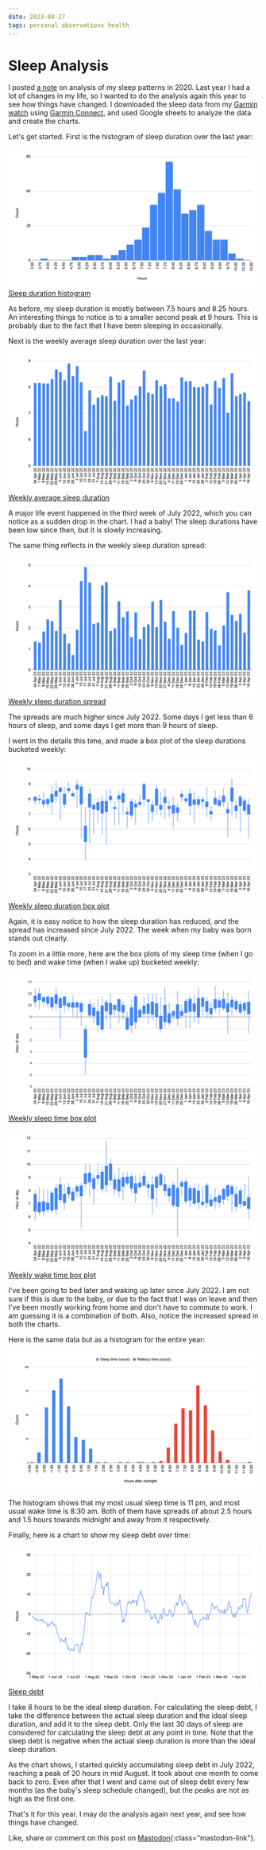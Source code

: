 ```yaml
---
date: 2023-04-27
tags: personal observations health
---
```


# Sleep Analysis

I posted [a note](/2020/sleep-analysis) on analysis of my sleep patterns in 2020. Last year I had a lot of changes in my life, so I wanted to do the analysis again this year to see how things have changed. I downloaded the sleep data from my [Garmin watch](https://www.garmin.com/en-US/p/628939) using [Garmin Connect](https://connect.garmin.com/), and used Google sheets to analyze the data and create the charts.

Let's get started. First is the histogram of sleep duration over the last year:

![Sleep duration histogram](/files/sleep-analysis-2/duration_histogram.png "Sleep duration histogram")
[Sleep duration histogram](/files/sleep-analysis-2/duration_histogram.png "Sleep duration histogram")

As before, my sleep duration is mostly between 7.5 hours and 8.25 hours. An interesting things to notice is to a smaller second peak at 9 hours. This is probably due to the fact that I have been sleeping in occasionally.

Next is the weekly average sleep duration over the last year:

![Weekly average sleep duration](/files/sleep-analysis-2/duration_average.png "Weekly average sleep duration")
[Weekly average sleep duration](/files/sleep-analysis-2/duration_average.png "Weekly average sleep duration")

A major life event happened in the third week of July 2022, which you can notice as a sudden drop in the chart. I had a baby! The sleep durations have been low since then, but it is slowly increasing.

The same thing reflects in the weekly sleep duration spread:

![Weekly sleep duration spread](/files/sleep-analysis-2/duration_spread.png "Weekly sleep duration spread")
[Weekly sleep duration spread](/files/sleep-analysis-2/duration__spread.png "Weekly sleep duration spread")

The spreads are much higher since July 2022. Some days I get less than 6 hours of sleep, and some days I get more than 9 hours of sleep.

I went in the details this time, and made a box plot of the sleep durations bucketed weekly:

![Weekly sleep duration box plot](/files/sleep-analysis-2/duration_box.png "Weekly sleep duration box plot")
[Weekly sleep duration box plot](/files/sleep-analysis-2/duration_box.png "Weekly sleep duration box plot")

Again, it is easy notice to how the sleep duration has reduced, and the spread has increased since July 2022. The week when my baby was born stands out clearly.

To zoom in a little more, here are the box plots of my sleep time (when I go to bed) and wake time (when I wake up) bucketed weekly:

![Weekly sleep time box plot](/files/sleep-analysis-2/sleep_time_box.png "Weekly sleep time box plot")
[Weekly sleep time box plot](/files/sleep-analysis-2/sleep_time_box.png "Weekly sleep time box plot")

![Weekly wake time box plot](/files/sleep-analysis-2/wake_time_box.png "Weekly wake time box plot")
[Weekly wake time box plot](/files/sleep-analysis-2/wake_time_box.png "Weekly wake time box plot")

I've been going to bed later and waking up later since July 2022. I am not sure if this is due to the baby, or due to the fact that I was on leave and then I've been mostly working from home and don't have to commute to work. I am guessing it is a combination of both. Also, notice the increased spread in both the charts.

Here is the same data but as a histogram for the entire year:

![Sleep and wake time histogram](/files/sleep-analysis-2/sleep_wake_time_histogram.png "Sleep and wake time histogram")

The histogram shows that my most usual sleep time is 11 pm, and most usual wake time is 8:30 am. Both of them have spreads of about 2.5 hours and 1.5 hours towards midnight and away from it respectively.

Finally, here is a chart to show my sleep debt over time:

![Sleep debt](/files/sleep-analysis-2/debt.png "Sleep debt")
[Sleep debt](/files/sleep-analysis-2/debt.png "Sleep debt")

I take 8 hours to be the ideal sleep duration. For calculating the sleep debt, I take the difference between the actual sleep duration and the ideal sleep duration, and add it to the sleep debt. Only the last 30 days of sleep are considered for calculating the sleep debt at any point in time. Note that the sleep debt is negative when the actual sleep duration is more than the ideal sleep duration.

As the chart shows, I started quickly accumulating sleep debt in July 2022, reaching a peak of 20 hours in mid August. It took about one month to come back to zero. Even after that I went and came out of sleep debt every few months (as the baby's sleep schedule changed), but the peaks are not as high as the first one.

That's it for this year. I may do the analysis again next year, and see how things have changed.

Like, share or comment on this post on [Mastodon](https://fantastic.earth/@abnv/110270757135255035){:class="mastodon-link"}.
